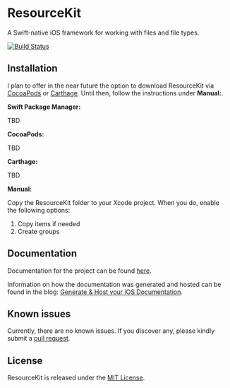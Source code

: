 # ResourceKit
A Swift-native iOS framework for working with files and file types.

[![Build Status](https://travis-ci.org/djrlj694/TravisCIBlog.svg?branch=master)](https://travis-ci.org/djrlj694/ResourceKit)

## Installation

I plan to offer in the near future the option to download ResourceKit via [CocoaPods](https://cocoapods.org) or [Carthage](https://github.com/Carthage/Carthage). Until then, follow the instructions under **Manual:**.

**Swift Package Manager:**

TBD

**CocoaPods:**

TBD

**Carthage:**

TBD

**Manual:**

Copy the ResourceKit folder to your Xcode project.  When you do, enable the following options:

1.  Copy items if needed
2.  Create groups


## Documentation

Documentation for the project can be found [here](https://djrlj694.github.io/ResourceKit/).

Information on how the documentation was generated and hosted can be found in the blog: [Generate & Host your iOS Documentation](https://medium.com/@jonathan2457/generate-host-your-ios-documentation-39e21b382ce8).

## Known issues

Currently, there are no known issues.  If you discover any, please kindly submit a [pull request](https://github.com/djrlj694/ResourceKit/pull/new/master).

## License

ResourceKit is released under the [MIT License](LICENSE.md).
